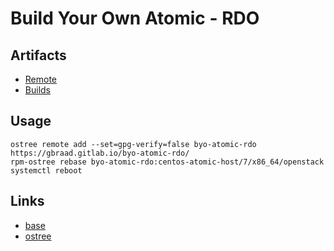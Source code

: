 Build Your Own Atomic - RDO
===========================


## Artifacts

  * [Remote](https://gbraad.gitlab.io/byo-atomic-rdo/)
  * [Builds](https://gitlab.com/gbraad/byo-atomic-rdo/builds)


## Usage

```
ostree remote add --set=gpg-verify=false byo-atomic-rdo https://gbraad.gitlab.io/byo-atomic-rdo/
rpm-ostree rebase byo-atomic-rdo:centos-atomic-host/7/x86_64/openstack
systemctl reboot
```


## Links

  * [base](http://gitlab.com/gbraad/byo-atomic)
  * [ostree](https://github.com/gbraad/scratchpad/blob/master/technology/ostree.md)

